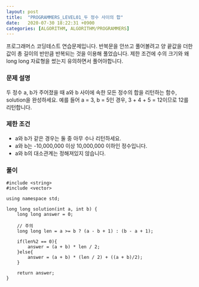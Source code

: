 ```yaml
---
layout: post
title:  "PROGRAMMERS_LEVEL01_두 정수 사이의 합"
date:   2020-07-30 18:22:31 +0900
categories: [ALGORITHM, ALGORITHM/PROGRAMMERS]
---
```


프로그래머스 코딩테스트 연습문제입니다. 반복문을 안쓰고 풀어볼려고 양 끝값을 더한 값이 총 길이의 반만큼 반복되는 것을 이용해 풀었습니다. 제한 조건에 수의 크기와 왜 long long 자료형을 썼는지 유의하면서 풀어야합니다.

### 문제 설명
두 정수 a, b가 주어졌을 때 a와 b 사이에 속한 모든 정수의 합을 리턴하는 함수, solution을 완성하세요.
예를 들어 a = 3, b = 5인 경우, 3 + 4 + 5 = 12이므로 12를 리턴합니다.

### 제한 조건
- a와 b가 같은 경우는 둘 중 아무 수나 리턴하세요.
- a와 b는 -10,000,000 이상 10,000,000 이하인 정수입니다.
- a와 b의 대소관계는 정해져있지 않습니다.

### 풀이

```
#include <string>
#include <vector>

using namespace std;

long long solution(int a, int b) {
    long long answer = 0;

    // 주의
    long long len = a >= b ? (a - b + 1) : (b - a + 1);

    if(len%2 == 0){       
        answer = (a + b) * len / 2;
    }else{
        answer = (a + b) * (len / 2) + ((a + b)/2);
    }

    return answer;
}
```
